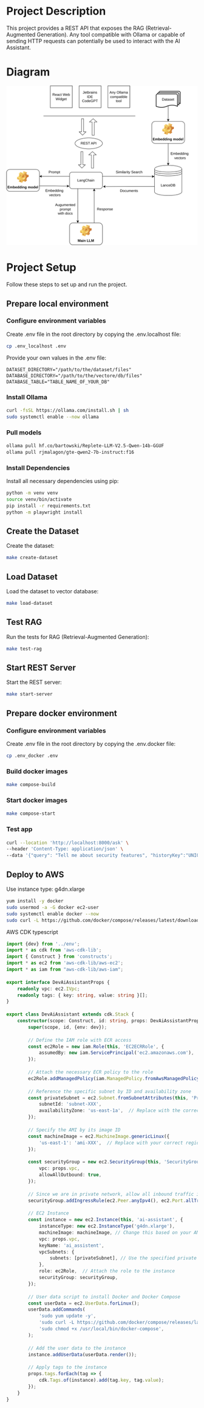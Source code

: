 # Project Description
This project provides a REST API that exposes the RAG (Retrieval-Augmented Generation).
Any tool compatible with Ollama or capable of sending HTTP requests can potentially be used to interact with the AI Assistant.

# Diagram
<a href="https://viewer.diagrams.net/?tags=%7B%7D&lightbox=1&highlight=0000ff&edit=_blank&layers=1&nav=1#R%3Cmxfile%3E%3Cdiagram%20name%3D%22Page-1%22%20id%3D%22ADbWfpu-NmmFFpKGbNPW%22%3E7VtZd5s4FP41fowPq6GP3pqmddpM3TOdPvVgo2C1gBghb%2F31I4FYhLBNG8DumT4kQVfSDf7ufiUP9GlwuMdOtHlELvAHmuIeBvpsoGmabev0D6McU4qqKkZK8TB0Oa0gLOEPwIkKp26hC2JhIUHIJzASiWsUhmBNBJqDMdqLy56RL%2F7XyPGARFiuHV%2BmfoYu2aRU21QK%2BhsAvQ3JPx%2BfCZxsMSfEG8dF%2BxJJnw%2F0KUaIpE%2FBYQp8hl6GS7rv9YnZ%2FMUwCEmTDd%2F2j1%2F%2Fem9vP32bPY7e7c0vi%2BD9HRfPzvG3%2FAMPtJFP%2BU1cuGMvTY4cidG%2FW%2Famk2cUkrs4kdOYLlD1iAp7UszTJ4%2F9XTjhGswmGTv6XgnHdJIjkjPXKDgRe3Qd4sQEYfo82W8gAcvIWbOJPdUvStuQwKcjlb8I1xdVz3mW8eAQ7QAm4FAicXzuAQoAwUe6hM8amay4tuojPt4Xos8FvBHFzlWOq5uX8y4kQh%2B4UH5GQKaEFXCphvIhwmSDPBQ6%2FrygTjDahi5gbBU6KtYsEIo4et8AIUcOn7MlSMQWHCD5h20fWiYffuHc2PPsUB4cs0FIP3B5Fxt%2FyTiyQbEvGWUbT0ouRlu8BmfQGXGP4GAPkDPrNO50GHRnFQED3yFwJxp%2F60IdSVb36MCQUhaLR0ncvrOiTvWiOTg%2B9EL6vKYgAkwJTO0hdWRjPrFChKCATsSUBwy9BXgmXACcMuErZgalwYC6tnGVaUL9u8KZMK1Kp%2BgIBh4FZe1DKlBCn%2B6Bg7%2Bqmn2gP8Mo9Lox3dwCuemaVo3pajWma3dluaomSfnjfPmJUsZPD7JR%2BxSwuIHbk%2BQcgn3J9mcDq%2BSMC1dR%2BGfmtvP5kEBy%2FJgoPQrnNau1aTGIqZ2RMQuqJ9iFKDy1F4TuL%2B6MgRcwvShvZMIuLVlv8Y66O2GFyCNxJE8AQypbgJepvgsbRI6pR7mwwZqxlRiA1zSrYNOphBjlEe0KQhfqrovqrjWNVEZn6l6XSpyI8jHFxgepPrBMA9PMjeofm0Fb9vqXjKANBA1TQFB9JSOomTKAo84ANNoAMGTRvh8AbW3YAEJr2CuIcmh9C8gK0%2FAaU%2FLDbN5Wfjultc7906eG%2Be0lpx5HafHyDA8sb%2BvEZVQUviZA2r3GR0uOj8ChKGjKZ7Biv6HLsrobhNJQbgtJ%2B7LnyOMvcxEhEDET64WTAF3MnksAmDUAZLTGSTb%2FD08IsvifK3LF61Rx5cE%2B3VQuiCt8dFM5z4gnAVVGiYzyT%2F2C0s6QpdRnaaeVS7ts6mJppwmlXVHMtV3aZSXbxdpu1FA5%2ByntNDmKL5zQm26SAq8i7kKY6lX6HdWiSbdNyZPVFk2dxW%2FduqpNlHsdQ6uZSahDRbUEmxjaRf%2FjhF0ko7y8eLGx6A1t5cb6ILocuGZovWXlXizpAdVp8pMtjwC6rn%2Bqpha1pgPr0l6J1mXosnVZNclxtqx1uLO05fcp0aoVhq5euUgz1DYg7LNIUy4D2G%2BJZoyum%2Fb8UtbTU9JjaA0duX5Tfjx77ZJVzIMVcJOmmKYE6bFgReh%2F%2BtpNDNiopGiaUtPo67WvbVz5REo4kBra9nkTpoNqmnUFs25ay2SGdCt2LRczM3ZAW9OViQlG3%2FMjck0UXhYRg4PHrgkMn320X2%2BoGQ2DrU%2FgncuTvhPeoJOT3pFgVjWdS9vuMyjKmXDJg5Y6lll%2FceQEDJpwFUeJT1wThOOGzcjfLpM2DOtiFpOfiAipdAvyIge8x6r5NnQXargLnt6hh%2FGdnAb%2BCXjtyPpOrV7CsBo2JdqIeLXCls8U%2FthmSV6VKteoEVe%2FtqlIqF6th5T3WC81kcQGkq4a%2FTaQ6rqt5xxf%2FwlK%2Fduo1xS1KojaaijqO2WoKHalYWjYncn7nBhvuGFY%2F9pyofmEURDJ%2BehL%2FCgGMfzhrBJWDOaInQAlH8WcDEx26YPpRMz9KAu7SfI7RT5ikuHna8%2FQ96ukDpqM1WApZ0ZWr85Xv6rz%2FYnuzq8bT82tw3PrbsV25GJuvPWSuiu5O9XKrYiIW6OSMVzhF%2FHbQ6rFmkILxD4SqN%2FJ8Cu3OYyaCrb2AlgbJWy9fpmSfn0EcYTCGPxvhZR367JbqYqcHNddFenOPV%2F1fFVMmJrmxknClOfDPEG2Ll0q7yFBvq3OfL285b7SEgbQdzAk7C2WtKZfb1q1z%2BuctVr60KqcFdbdAFdqz7raMLfVd%2BX9hzcPi%2BN4fPTeGHD7evJXTZtoHLK3%2FuD7TuAM2NeWgoiqAfNm6RebJFG0c91NQrIG79PgVi5KdXffjQ6LL0Sl96yK75Xp8%2F8A%3C%2Fdiagram%3E%3C%2Fmxfile%3E" target="_blank">
  <img src="./diagram.svg" alt="Diagram">
</a>

# Project Setup

Follow these steps to set up and run the project.

## Prepare local environment

### Configure environment variables

Create .env file in the root directory by copying the .env.localhost file:
```bash
cp .env_localhost .env 
```

Provide your own values in the .env file:
```env
DATASET_DIRECTORY="/path/to/the/dataset/files"
DATABASE_DIRECTORY="/path/to/the/vectore/db/files"
DATABASE_TABLE="TABLE_NAME_OF_YOUR_DB"
```

### Install Ollama
```bash
curl -fsSL https://ollama.com/install.sh | sh
sudo systemctl enable --now ollama
```

### Pull models
```bash
ollama pull hf.co/bartowski/Replete-LLM-V2.5-Qwen-14b-GGUF
ollama pull rjmalagon/gte-qwen2-7b-instruct:f16
```

### Install Dependencies
Install all necessary dependencies using pip:
```bash
python -m venv venv
source venv/bin/activate
pip install -r requirements.txt
python -m playwright install
```

## Create the Dataset
Create the dataset:
```bash
make create-dataset
```

## Load Dataset
Load the dataset to vector database:
```bash
make load-dataset
```

## Test RAG
Run the tests for RAG (Retrieval-Augmented Generation):
```bash
make test-rag
```

## Start REST Server
Start the REST server:
```bash
make start-server
```

## Prepare docker environment

### Configure environment variables

Create .env file in the root directory by copying the .env.docker file:
```bash
cp .env_docker .env 
```

### Build docker images
```bash
make compose-build
```

### Start docker images
```bash
make compose-start
```

### Test app
```bash
curl --location 'http://localhost:8000/ask' \
--header 'Content-Type: application/json' \
--data '{"query": "Tell me about security features", "historyKey":"UNIQUE_CONVERSATION_ID_PROVIDED_BY_YOU"}'
```

## Deploy to AWS
Use instance type: g4dn.xlarge

```bash
yum install -y docker
sudo usermod -a -G docker ec2-user
sudo systemctl enable docker --now
sudo curl -L https://github.com/docker/compose/releases/latest/download/docker-compose-$(uname -s)-$(uname -m) -o /usr/local/bin/docker-compose
```

AWS CDK typescript
```typescript
import {dev} from '../env';
import * as cdk from 'aws-cdk-lib';
import { Construct } from 'constructs';
import * as ec2 from 'aws-cdk-lib/aws-ec2';
import * as iam from "aws-cdk-lib/aws-iam";

export interface DevAiAssistantProps {
    readonly vpc: ec2.IVpc;
    readonly tags: { key: string, value: string }[];
}

export class DevAiAssistant extends cdk.Stack {
    constructor(scope: Construct, id: string, props: DevAiAssistantProps) {
        super(scope, id, {env: dev});

        // Define the IAM role with ECR access
        const ec2Role = new iam.Role(this, 'EC2ECRRole', {
            assumedBy: new iam.ServicePrincipal('ec2.amazonaws.com'),
        });

        // Attach the necessary ECR policy to the role
        ec2Role.addManagedPolicy(iam.ManagedPolicy.fromAwsManagedPolicyName('AmazonEC2ContainerRegistryReadOnly'));

        // Reference the specific subnet by ID and availability zone
        const privateSubnet = ec2.Subnet.fromSubnetAttributes(this, 'PrivateSubnet', {
            subnetId: 'subnet-XXX',
            availabilityZone: 'us-east-1a',  // Replace with the correct AZ for your subnet
        });

        // Specify the AMI by its image ID
        const machineImage = ec2.MachineImage.genericLinux({
            'us-east-1': 'ami-XXX',  // Replace with your correct region and AMI ID
        });

        const securityGroup = new ec2.SecurityGroup(this, 'SecurityGroup', {
            vpc: props.vpc,
            allowAllOutbound: true,
        });

        // Since we are in private network, allow all inbound traffic is not a security risk
        securityGroup.addIngressRule(ec2.Peer.anyIpv4(), ec2.Port.allTraffic(), 'Allow all inbound traffic');

        // EC2 Instance
        const instance = new ec2.Instance(this, 'ai-assistant', {
            instanceType: new ec2.InstanceType('g4dn.xlarge'),
            machineImage: machineImage, // Change this based on your AMI requirements
            vpc: props.vpc,
            keyName: 'ai_assistent',
            vpcSubnets: {
                subnets: [privateSubnet], // Use the specified private subnet
            },
            role: ec2Role,  // Attach the role to the instance
            securityGroup: securityGroup,
        });

        // User data script to install Docker and Docker Compose
        const userData = ec2.UserData.forLinux();
        userData.addCommands(
            'sudo yum update -y',
            'sudo curl -L https://github.com/docker/compose/releases/latest/download/docker-compose-$(uname -s)-$(uname -m) -o /usr/local/bin/docker-compose',
            'sudo chmod +x /usr/local/bin/docker-compose',
        );

        // Add the user data to the instance
        instance.addUserData(userData.render());

        // Apply tags to the instance
        props.tags.forEach(tag => {
            cdk.Tags.of(instance).add(tag.key, tag.value);
        });
    }
}
```
